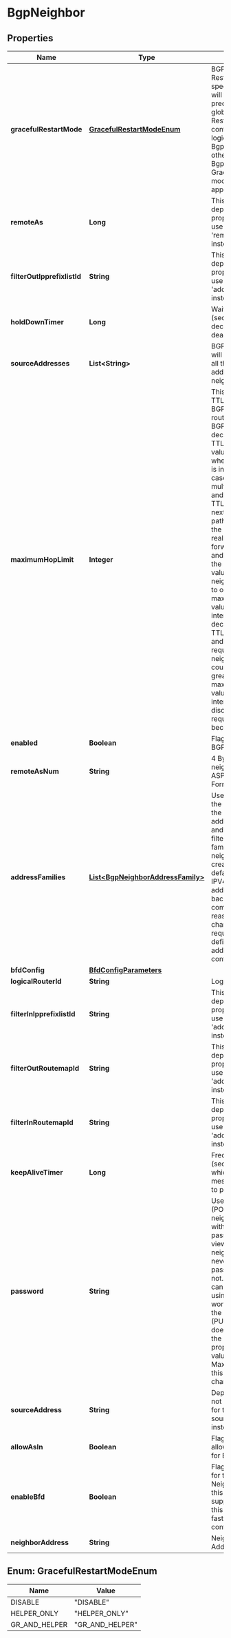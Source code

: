# BgpNeighbor

## Properties
Name | Type | Description | Notes
------------ | ------------- | ------------- | -------------
**gracefulRestartMode** | [**GracefulRestartModeEnum**](#GracefulRestartModeEnum) | BGP Graceful Restart mode. If specified, then it will take precedence over global Graceful Restart mode configured in logical router BgpConfig otherwise BgpConfig level Graceful Restart mode will be applicable for peer.  |  [optional]
**remoteAs** | **Long** | This is a deprecated property, Please use &#x27;remote_as_num&#x27; instead. |  [optional]
**filterOutIpprefixlistId** | **String** | This is a deprecated property, Please use &#x27;address_family&#x27; instead. |  [optional]
**holdDownTimer** | **Long** | Wait period (seconds) before declaring peer dead |  [optional]
**sourceAddresses** | **List&lt;String&gt;** | BGP neighborship will be formed from all these source addresses to this neighbour. |  [optional]
**maximumHopLimit** | **Integer** | This value is set on TTL(time to live) of BGP header. When router receives the BGP packet, it decrements the TTL. The default value of TTL is one when BPG request is initiated.So in the case of a BGP peer multiple hops away and and value of TTL is one, then  next router in the path will decrement the TTL to 0, realize it cant forward the packet and will drop it. If the hop count value to reach neighbor is equal to or less than the maximum_hop_limit value then intermediate router decrements the TTL count by one and forwards the request to BGP neighour. If the hop count value is greater than the maximum_hop_limit value then intermediate router discards the request when TTL becomes 0.  |  [optional]
**enabled** | **Boolean** | Flag to enable this BGP Neighbor |  [optional]
**remoteAsNum** | **String** | 4 Byte ASN of the neighbor in ASPLAIN/ASDOT Format |  [optional]
**addressFamilies** | [**List&lt;BgpNeighborAddressFamily&gt;**](BgpNeighborAddressFamily.md) | User can enable the neighbor for the specific address families and also define filters per address family. When the neighbor is created, it is default enabled for IPV4_UNICAST address family for backward compatibility reasons. User can change that if required, by defining the address family configuration.  |  [optional]
**bfdConfig** | [**BfdConfigParameters**](BfdConfigParameters.md) |  |  [optional]
**logicalRouterId** | **String** | Logical router id |  [optional]
**filterInIpprefixlistId** | **String** | This is a deprecated property, Please  use &#x27;address_family&#x27; instead. |  [optional]
**filterOutRoutemapId** | **String** | This is a deprecated property, Please use &#x27;address_family&#x27; instead. |  [optional]
**filterInRoutemapId** | **String** | This is a deprecated property, Please use &#x27;address_family&#x27; instead. |  [optional]
**keepAliveTimer** | **Long** | Frequency (seconds) with which keep alive messages are sent to peers |  [optional]
**password** | **String** | User can create (POST) the neighbor with or without the password. The view (GET) on the neighbor, would never reveal if the password is set or not. The password can be set later using edit neighbor workFlow (PUT) On the edit neighbor (PUT), if the user does not specify the password property, the older value is retained. Maximum length of this field is 20 characters.  |  [optional]
**sourceAddress** | **String** | Deprecated - do not provide a value for this field. Use source_addresses instead. |  [optional]
**allowAsIn** | **Boolean** | Flag to enable allowas_in option for BGP neighbor |  [optional]
**enableBfd** | **Boolean** | Flag to enable BFD for this BGP Neighbor. Enable this if the neighbor supports BFD as this will lead to faster convergence. |  [optional]
**neighborAddress** | **String** | Neighbor IP Address | 

<a name="GracefulRestartModeEnum"></a>
## Enum: GracefulRestartModeEnum
Name | Value
---- | -----
DISABLE | &quot;DISABLE&quot;
HELPER_ONLY | &quot;HELPER_ONLY&quot;
GR_AND_HELPER | &quot;GR_AND_HELPER&quot;
